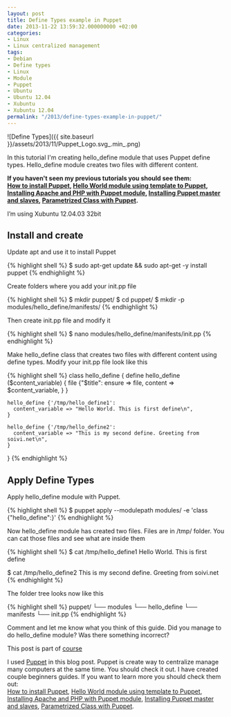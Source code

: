 ```yaml
---
layout: post
title: Define Types example in Puppet
date: 2013-11-22 13:59:32.000000000 +02:00
categories:
- Linux
- Linux centralized management
tags:
- Debian
- Define types
- Linux
- Module
- Puppet
- Ubuntu
- Ubuntu 12.04
- Xubuntu
- Xubuntu 12.04
permalink: "/2013/define-types-example-in-puppet/"
---
```

![Define Types]({{ site.baseurl }}/assets/2013/11/Puppet_Logo.svg_.min_.png)

In this tutorial I'm creating hello_define module that uses Puppet define types. Hello_define module creates two files with different content.

**If you haven't seen my previous tutorials you should see them:  
[How to install Puppet](http://soivi.net/2013/how-to-install-puppet/), [Hello World module using template to Puppet](http://soivi.net/2013/template-hello-world-module-to-puppet/),  
[Installing Apache and PHP with Puppet module](http://soivi.net/2013/installing-apache-and-php-with-puppet-module/), [Installing Puppet master and slaves](http://soivi.net/2013/installing-puppet-master-and-slaves/), [Parametrized Class with Puppet](http://soivi.net/2013/parametrized-class-with-puppet/).**

I’m using Xubuntu 12.04.03 32bit

## Install and create

Update apt and use it to install Puppet

{% highlight shell %}
$ sudo apt-get update && sudo apt-get -y install puppet
{% endhighlight %}

Create folders where you add your init.pp file

{% highlight shell %}
$ mkdir puppet/
$ cd puppet/
$ mkdir -p modules/hello_define/manifests/
{% endhighlight %}

Then create init.pp file and modify it

{% highlight shell %}
$ nano modules/hello_define/manifests/init.pp
{% endhighlight %}

Make hello_define class that creates two files with different content using define types. Modify your init.pp file look like this

{% highlight shell %}
class hello_define {
    define hello_define ($content_variable) {
      file {"$title":
        ensure  => file,
        content => $content_variable,
      }
    }

    hello_define {'/tmp/hello_define1':
      content_variable => "Hello World. This is first define\n",
    }

    hello_define {'/tmp/hello_define2':
      content_variable => "This is my second define. Greeting from soivi.net\n",
    }
}
{% endhighlight %}

## Apply Define Types

Apply hello_define module with Puppet.

{% highlight shell %}
$ puppet apply --modulepath modules/ -e 'class {"hello_define":}'
{% endhighlight %}

Now hello_define module has created two files. Files are in /tmp/ folder. You can cat those files and see what are inside them

{% highlight shell %}
$ cat /tmp/hello_define1 
Hello World. This is first define

$ cat /tmp/hello_define2
This is my second define. Greeting from soivi.net
{% endhighlight %}

The folder tree looks now like this

{% highlight shell %}
puppet/
└── modules
    └── hello_define
        └── manifests
            └── init.pp
{% endhighlight %}

Comment and let me know what you think of this guide. Did you manage to do hello_define module? Was there something incorrect?

This post is part of [course](http://terokarvinen.com/2013/aikataulu-%E2%80%93-linuxin-keskitetty-hallinta-%E2%80%93-ict4tn011-4-syksylla-2013)

I used [Puppet](https://puppet.com/) in this blog post. Puppet is create way to centralize manage many computers at the same time. You should check it out. I have created couple beginners guides. If you want to learn more you should check them out:  
[How to install Puppet](http://soivi.net/2013/how-to-install-puppet/), [Hello World module using template to Puppet](http://soivi.net/2013/template-hello-world-module-to-puppet/),  
[Installing Apache and PHP with Puppet module](http://soivi.net/2013/installing-apache-and-php-with-puppet-module/), [Installing Puppet master and slaves](http://soivi.net/2013/installing-puppet-master-and-slaves/), [Parametrized Class with Puppet](http://soivi.net/2013/parametrized-class-with-puppet/).